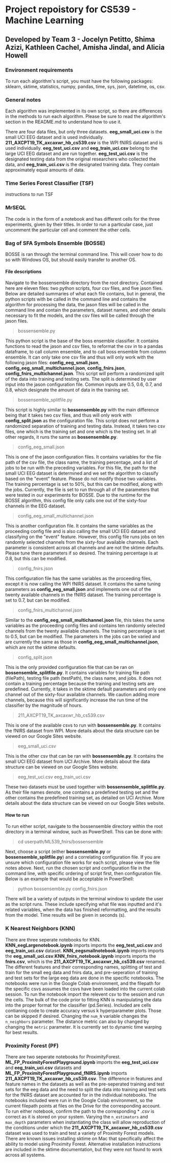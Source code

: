 # Project repoistory for CS539 - Machine Learning 

## Developed by Team 3 - Jocelyn Petitto, Shima Azizi, Kathleen Cachel, Amisha Jindal, and Alicia Howell

### Environment requirements
To run each algorithm's script, you must have the following packages: sklearn, sktime, statistics, numpy, pandas, time, sys, json, datetime, os, csv.

### General notes
Each algorithm was implemented in its own script, so there are differences in the methods to run each algorithm. Please be sure to read the algorithm's section in the README.md to understand how to use it.

There are four data files, but only three datasets. **eeg_small_uci.csv** is the small UCI EEG dataset and is used individually. **211_AXCPT19_TK_axcaxwr_hb_cs539.csv** is the WPI fNIRS dataset and is used individually. **eeg_test_uci.csv** and **eeg_train_uci.csv** belong to the large UCI EEG dataset and are run together. **eeg_test_uci.csv** is the designated testing data from the original researchers who collected the data, and **eeg_train_uci.csv** is the designated training data. They contain approximately equal amounts of data. 

### Time Series Forest Classifier (TSF)
instructions to run TSF

### MrSEQL
The code is in the form of a notebook and has different cells for the three experiments, given by their titles. In order to run a particular case, just uncomment the particular cell and comment the other cells.

### Bag of SFA Symbols Ensemble (BOSSE)
BOSSE is ran through the terminal command line. This will cover how to do so with Windows OS, but should easily transfer to another OS. 

#### File descriptions
Navigate to the bossensemble directory from the root directory. Contained here are eleven files: two python scripts, four csv files, and five jason files. Below are detailed summaries of what each file contains, but in general, the python scripts with be called in the command line and contains the algorithm for processing the data, the jason files will be called in the command line and contain the parameters, dataset names, and other details necessary to fit the models, and the csv files will be called through the jason files. 

> bossensemble.py

This python script is the base of the boss ensemble classifier. It contains functions to read the jason and csv files, to reformat the csv in to a pandas dataframe, to call column ensemble, and to call boss ensemble from column ensemble. It can only take one csv file and thus will only work with the following jason files: **config_eeg_small.json**, **config_eeg_small_multichannel.json**, **config_fnirs.json**, **config_fnirs_multichannel.json**. This script will perform a randomized split of the data into training and testing sets. The split is determined by user input into the jason configuration file. Common inputs are 0.5, 0.6, 0.7, and 0.8, which designate the amount of data in the training set. 

> bossensemble_splitfile.py

This script is highly similar to **bossensemble.py** with the main difference being that it takes two csv files, and thus will only work with **config_split.json** as the configuration file. This script does not perform a randomized separation of training and testing data. Instead, it takes two csv files, one which is the training set and one which is the testing set. In all other regards, it runs the same as **bossensemble.py**.

> config_eeg_small.json

This is one of the jason configuration files. It contains variables for the file path of the csv file, the class name, the training percentage, and a list of jobs to be run with the preceding variables. For this file, the path for the small UCI EEG dataset is determined and we set the algorithm to classify based on the "event" feature. Please do not modify those two variables. The training percentage is set to 50%, but this can be modified, along with the jobs. Currently, the file is set to run through all of the parameters that were tested in our experiments for BOSSE. Due to the runtime for the BOSSE algorithm, this config file only calls one out of the sixty-four channels in the EEG dataset. 

> config_eeg_small_multichannel.json

This is another configuration file. It contains the same variables as the proceeding config file and is also calling the small UCI EEG dataset and classifying on the "event" feature. However, this config file runs jobs on ten randomly selected channels from the sixty-four available channels. Each parameter is consistent across all channels and are not the sktime defaults. Please tune there parameters if so desired. The training percentage is at 0.8, but this can be modified. 

> config_fnirs.json

This configuration file has the same variables as the proceeding files, except it is now calling the WPI fNIRS dataset. It contains the same tuning parameters as **config_eeg_small.json** and implements one out of the twenty available channels in the fNIRS dataset. The training percentage is set to 0.7, but can be modified. 

> config_fnirs_multichannel.json

Similar to the **config_eeg_small_multichannel.json** file, this takes the same variables as the proceeding config files and contains ten randomly selected channels from the twenty available channels. The training percentage is set to 0.5, but can be modified. The parameters in the jobs can be varied and are currently the same as those in **config_eeg_small_multichannel.json**, which are not the sktime defaults. 

> config_split.json

This is the only provided configuration file that can be ran on **bossensemble_splitfile.py**. It contains variables for training file path (filePath), testing file path (testPath), the class name, and jobs. It does not contain a training percentage because the training and testing sets are predefined. Currently, it takes in the sktime default parameters and only one channel out of the sixty-four available channels. We caution adding more channels, because this will significantly increase the run time of the classifier by the magnitude of hours. 

> 211_AXCPT19_TK_axcaxwr_hb_cs539.csv

This is one of the available csvs to run with **bossensemble.py**. It contains the fNIRS dataset from WPI. More details about the data structure can be viewed on our Google Sites website. 

> eeg_small_uci.csv

This is the other csv that can be ran with **bossensemble.py**. It contains the small UCI EEG dataset from UCI Archive. More details about the data structure can be viewed on our Google Sites website. 

> eeg_test_uci.csv
> eeg_train_uci.csv

These two datasets must be used together with **bossensemble_splitfile.py**. As their file names denote, one contains a predefined testing set and the other contains the predefined training set, as detailed on UCI Archive. More details about the data structure can be viewed on our Google Sites website. 

#### How to run
To run either script, navigate to the bossensemble directory within the root directory in a terminal window, such as PowerShell. This can be done with:

>cd userpath/ML539_fnirs/bossensemble

Next, choose a script (either **bossensemble.py** or **bossensemble_splitfile.py**) and a correlating configuration file. If you are unsure which configuration file works for each script, please view the file notes above. Next, run the chosen script and configuration file in the command line, with specific ordering of script first, then configuration file. Below is an example that would be acceptable in PowerShell:

>python bossensemble.py config_fnirs.json

There will be a variety of outputs in the terminal window to update the user as the script runs. These include specifying what file was inputted and it's related variables, when the data has finished reformatting, and the results from the model. Time results will be given in seconds (s). 

### K Nearest Neighbors (KNN)
There are three seperate notebooks for KNN. **KNN_eegLargenotebook.ipynb** imports imports the **eeg_test_uci.csv** and **eeg_train_uci.csv** dataset. **KNN_eegsmallnotebook.ipynb** imports imports the **eeg_small_uci.csv**.**KNN_fnirs_notebook.ipynb** imports imports the **fnirs.csv**, which is the **211_AXCPT19_TK_axcaxwr_hb_cs539.csv** renamed. The different features and their corresponding names, splitting of test and train for the small eeg data and fnirs data, and pre-seperation of training and test sets for the large eeg data are done in the specific notebooks. 
The notebooks were run in the Google Colab environment, and the filepath for the specific csvs assumes the csvs have been loaded into the current colab session. To run the notebook import the relevent csv to the session and run the cells. The bulk of the code prior to fitting KNN is manipulating the data into the proper format for the classifier (pd.Series). Included are cells contianing code to create accuracy versus k hyperparameter plots. Those can be skipped if desired. Changing the `num_N` variable changes the `n_neighbors` parameter. The distance metric can also by changed by changing the `metric` parameter. It is currently set to dynamic time warping for best results. 

### Proximity Forest (PF)
There are two seperate notebooks for ProximityForest. **ML_FP_ProximityForestPlayground.ipynb** imports the **eeg_test_uci.csv** and **eeg_train_uci.csv** datasets and **ML_FP_ProximityForestPlayground_fNIRS.ipynb** imports **211_AXCPT19_TK_axcaxwr_hb_cs539.csv**. The difference in features and feature names in the datasets as well as the pre-seperated training and test sets for the eeg data and the need to split the data into training and test sets for the fNIRS dataset are accounted for in the individual notebooks.
The notebooks included were run in the Google Colab environment, so the current filepath points at files on the Drive for the corresponding account. To run either notebook, confirm the path to the corresponding * *.csv* is correct as it is stored on your system.
Varying the `n_estimators` and `max_depth` parameters when instantiating the class will allow reproduction of the conditions under which the **211_AXCPT19_TK_axcaxwr_hb_cs539.csv** dataset was used to train and test a variety of Proximity Forest models.
There are known issues installing sktime on Mac that specifically affect the ability to model using Proximity Forest. Alternative installation instructions are included in the sktime documentation, but they were not found to work across all systems.
